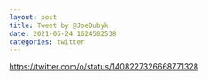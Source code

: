 ```yaml
--- 
layout: post 
title: Tweet by @JoeDubyk 
date: 2021-06-24 1624582538 
categories: twitter 
--- 
```

https://twitter.com/o/status/1408227326668771328